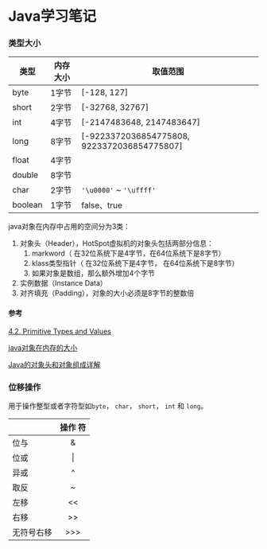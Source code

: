 # Java学习笔记

### 类型大小

| 类型    | 内存大小 | 取值范围                                    |
| ------- | -------- | ------------------------------------------- |
| byte    | 1字节    | [-128, 127]                                 |
| short   | 2字节    | [-32768, 32767]                             |
| int     | 4字节    | [-2147483648, 2147483647]                   |
| long    | 8字节    | [-9223372036854775808, 9223372036854775807] |
| float   | 4字节    |                                             |
| double  | 8字节    |                                             |
| char    | 2字节    | `'\u0000'` ~ `'\uffff'`                     |
| boolean | 1字节    | false、true                                 |

java对象在内存中占用的空间分为3类：

1. 对象头（Header），HotSpot虚拟机的对象头包括两部分信息：
   1. markword（ 在32位系统下是4字节，在64位系统下是8字节）
   2. klass类型指针（ 在32位系统下是4字节， 在64位系统下是8字节）
   3. 如果对象是数组，那么额外增加4个字节
2. 实例数据（Instance Data）
3. 对齐填充（Padding），对象的大小必须是8字节的整数倍

#### 参考

[4.2. Primitive Types and Values](https://docs.oracle.com/javase/specs/jls/se8/html/jls-4.html#jls-4.2)

[java对象在内存的大小](https://www.cnblogs.com/ulysses-you/p/10060463.html)

[Java的对象头和对象组成详解](https://blog.csdn.net/lkforce/article/details/81128115)

### 位移操作

用于操作整型或者字符型如`byte`， `char`， `short`， `int` 和 `long`。

|            | 操作 符 |
| ---------- | :-----: |
| 位与       |    &    |
| 位或       |   \|    |
| 异或       |    ^    |
| 取反       |    ~    |
| 左移       |   <<    |
| 右移       |   >>    |
| 无符号右移 |   >>>   |